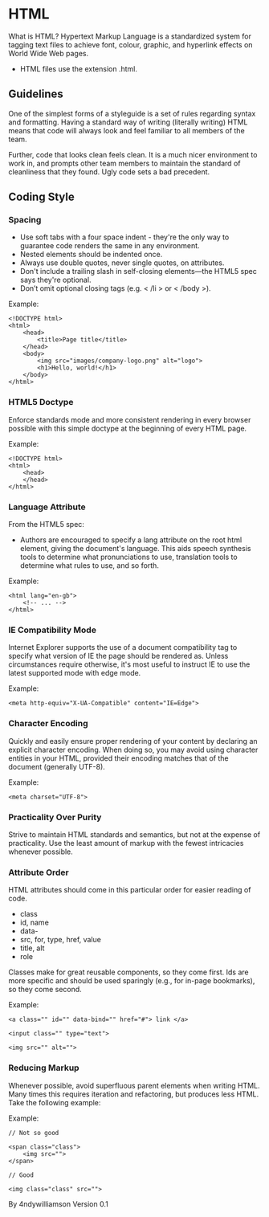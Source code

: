 # HTML

What is HTML? Hypertext Markup Language is a standardized system for tagging text files to achieve font, colour, graphic, and hyperlink effects on World Wide Web pages.

* HTML files use the extension .html.



## Guidelines

One of the simplest forms of a styleguide is a set of rules regarding syntax and formatting. Having a standard way of writing (literally writing) HTML means that code will always look and feel familiar to all members of the team.

Further, code that looks clean feels clean. It is a much nicer environment to work in, and prompts other team members to maintain the standard of cleanliness that they found. Ugly code sets a bad precedent.



## Coding Style

### Spacing

* Use soft tabs with a four space indent - they're the only way to guarantee code renders the same in any environment.
* Nested elements should be indented once.
* Always use double quotes, never single quotes, on attributes.
* Don't include a trailing slash in self-closing elements—the HTML5 spec says they're optional.
* Don’t omit optional closing tags (e.g. < /li > or < /body >).

Example:

    <!DOCTYPE html>
    <html>
        <head>
            <title>Page title</title>
        </head>
        <body>
            <img src="images/company-logo.png" alt="logo">
            <h1>Hello, world!</h1>
        </body>
    </html>



### HTML5 Doctype

Enforce standards mode and more consistent rendering in every browser possible with this simple doctype at the beginning of every HTML page.

Example:

    <!DOCTYPE html>
    <html>
        <head>
        </head>
    </html>



### Language Attribute

From the HTML5 spec:

* Authors are encouraged to specify a lang attribute on the root html element, giving the document's language. This aids speech synthesis tools to determine what pronunciations to use, translation tools to determine what rules to use, and so forth.

Example:

    <html lang="en-gb">
        <!-- ... -->
    </html>



### IE Compatibility Mode

Internet Explorer supports the use of a document compatibility <meta> tag to specify what version of IE the page should be rendered as. Unless circumstances require otherwise, it's most useful to instruct IE to use the latest supported mode with edge mode.

Example:

    <meta http-equiv="X-UA-Compatible" content="IE=Edge">



### Character Encoding

Quickly and easily ensure proper rendering of your content by declaring an explicit character encoding. When doing so, you may avoid using character entities in your HTML, provided their encoding matches that of the document (generally UTF-8).

Example:

    <meta charset="UTF-8">



### Practicality Over Purity

Strive to maintain HTML standards and semantics, but not at the expense of practicality. Use the least amount of markup with the fewest intricacies whenever possible.



### Attribute Order

HTML attributes should come in this particular order for easier reading of code.

* class
* id, name
* data-
* src, for, type, href, value
* title, alt
* role

Classes make for great reusable components, so they come first. Ids are more specific and should be used sparingly (e.g., for in-page bookmarks), so they come second.

Example:

    <a class="" id="" data-bind="" href="#"> link </a>

    <input class="" type="text">

    <img src="" alt="">



### Reducing Markup

Whenever possible, avoid superfluous parent elements when writing HTML. Many times this requires iteration and refactoring, but produces less HTML. Take the following example:

Example:

    // Not so good

    <span class="class">
        <img src="">
    </span>

    // Good

    <img class="class" src="">



By 4ndywilliamson
Version 0.1
